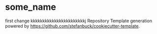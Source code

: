 # some_name

first change
kkkkkkkkkkkkkkkkkkkkkkkj
Repository Template generation powered by https://github.com/stefanbuck/cookiecutter-template.
